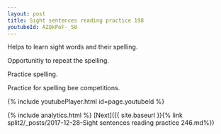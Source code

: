```yaml
---
layout: post
title: Sight sentences reading practice 198
youtubeId: AZQkPoF-_58
---
```

 
 
Helps to learn sight words and their spelling.

Opportunitiy to repeat the spelling. 

Practice spelling. 
 
Practice for spelling bee competitions. 
 
{% include youtubePlayer.html id=page.youtubeId %}
 
 
{% include analytics.html %} 
[Next]({{ site.baseurl }}{% link  split2/_posts/2017-12-28-Sight sentences reading practice 246.md%})
 
